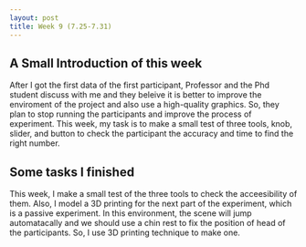 ```yaml
---
layout: post
title: Week 9 (7.25-7.31)
---
```

## A Small Introduction of this week

After I got the first data of the first participant, Professor and the Phd student discuss with me and they beleive it is better to improve the enviroment of the project and also use a high-quality graphics. So, they plan to stop running the participants and improve the process of experiment. This week, my task is to make a small test of three tools, knob, slider, and button to check the participant the accuracy and time to find the right number.

## Some tasks I finished

This week, I make a small test of the three tools to check the acceesibility of them. Also, I model a 3D printing for the next part of the experiment, which is a passive experiment. In this environment, the scene will jump automatacally and we should use a chin rest to fix the position of head of the participants. So, I use 3D printing technique to make one.



